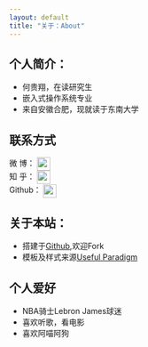 ```yaml
---
layout: default
title: "关于：About"
---
```


## 个人简介：

* 何贵翔，在读研究生
* 嵌入式操作系统专业
* 来自安徽合肥，现就读于东南大学

## 联系方式

<p class="contact">
微  博：  <a href="http://weibo.com/u/2182513544/home?wvr=5&lf=reg" title="微博联系我"><img src="http://www.sinaimg.cn/blog/developer/wiki/LOGO_32x32.png" width="24" height="24" style="display:inline-block;vertical-align:middle"></a><br/>
知  乎： <a href="http://www.zhihu.com/people/he-gui-xiang-51" title="知乎联系我"><img src="http://www.zhihu.com/favicon.ico" width="24" height="24" style="display:inline-block;vertical-align:middle"></a><br/>
Github： <a href="https://github.com/heguixiang" title="Github联系我"><img src="http://www.github.com/favicon.ico" width="24" height="24" style="display:inline-block;vertical-align:middle"></a><br/>
</p>

## 关于本站：

* 搭建于[Github](https://github.com/heguixiang/heguixiang.github.io),欢迎Fork
* 模板及样式来源[Useful Paradigm](http://usefulparadigm.com/)

## 个人爱好
* NBA骑士Lebron James球迷
* 喜欢听歌，看电影
* 喜欢阿喵阿狗




